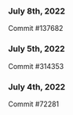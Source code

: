### July 8th, 2022

Commit #137682

### July 5th, 2022

Commit #314353


### July 4th, 2022

Commit #72281
